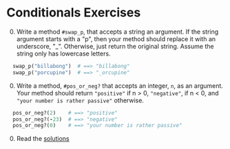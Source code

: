 # Conditionals Exercises

0. Write a method `#swap_p`, that accepts a string an argument. If the string argument starts with a "p", then your method should replace it with an underscore, "\_". Otherwise, just return the original string. Assume the string only has lowercase letters.

  ```ruby
    swap_p("billabong")  # ==> "billabong"
    swap_p("porcupine")  # ==> "_orcupine"
  ```

0. Write a method, `#pos_or_neg?` that accepts an integer, `n`, as an argument. Your method should return `"positive"` if n > 0, `"negative"`, if n < 0, and `"your number is rather passive"` otherwise.

  ```ruby
    pos_or_neg?(2)    # ==> "positive"
    pos_or_neg?(-23)  # ==> "negative"
    pos_or_neg?(0)    # ==> "your number is rather passive"
  ```

0. Read the [solutions](../solutions/part2/conditionals_solutions.md)
